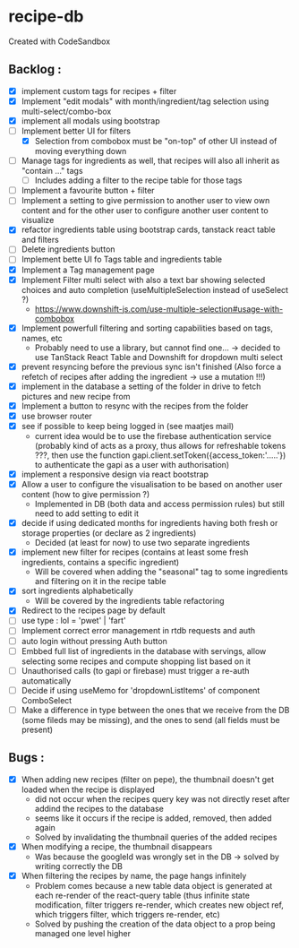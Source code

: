 # recipe-db
Created with CodeSandbox

Backlog :
---------
- [X] implement custom tags for recipes + filter
- [X] Implement "edit modals" with month/ingredient/tag selection using multi-select/combo-box
- [X] implement all modals using bootstrap
- [ ] Implement better UI for filters
    * [X] Selection from combobox must be "on-top" of other UI instead of moving everything down
- [ ] Manage tags for ingredients as well, that recipes will also all inherit as "contain ..." tags
    * [ ] Includes adding a filter to the recipe table for those tags
- [ ] Implement a favourite button + filter
- [ ] Implement a setting to give permission to another user to view own content and for the other user to configure another user content to visualize
- [X] refactor ingredients table using bootstrap cards, tanstack react table and filters
- [ ] Delete ingredients button
- [ ] Implement bette UI fo Tags table and ingredients table
- [X] Implement a Tag management page
- [X] Implement Filter multi select with also a text bar showing selected choices and auto completion (useMultipleSelection instead of useSelect ?)
    * https://www.downshift-js.com/use-multiple-selection#usage-with-combobox
- [X] Implement powerfull filtering and sorting capabilities based on tags, names, etc
    * Probably need to use a library, but cannot find one... -> decided to use TanStack React Table and Downshift for dropdown multi select
- [X] prevent resyncing before the previous sync isn't finished (Also force a refetch of recipes after adding the ingredient -> use a mutation !!!)
- [X] implement in the database a setting of the folder in drive to fetch pictures and new recipe from
- [X] Implement a button to resync with the recipes from the folder
- [X] use browser router
- [X] see if possible to keep being logged in (see maatjes mail)
    * current idea would be to use the firebase authentication service (probably kind of acts as a proxy, thus allows for refreshable tokens ???, then use the function gapi.client.setToken({access_token:'.....'}) to authenticate the gapi as a user with authorisation)
- [X] implement a responsive design via react bootstrap
- [X] Allow a user to configure the visualisation to be based on another user content (how to give permission ?)
    * Implemented in DB (both data and access permission rules) but still need to add setting to edit it
- [X] decide if using dedicated months for ingredients having both fresh or storage properties (or declare as 2 ingredients)
    * Decided (at least for now) to use two separate ingredients
- [X] implement new filter for recipes (contains at least some fresh ingredients, contains a specific ingredient)
    * Will be covered when adding the "seasonal" tag to some ingredients and filtering on it in the recipe table
- [X] sort ingredients alphabetically
    * Will be covered by the ingredients table refactoring
- [X] Redirect to the recipes page by default
- [ ] use type : lol = 'pwet' | 'fart'
- [ ] Implement correct error management in rtdb requests and auth
- [ ] auto login without pressing Auth button
- [ ] Embbed full list of ingredients in the database with servings, allow selecting some recipes and compute shopping list based on it
- [ ] Unauthorised calls (to gapi or firebase) must trigger a re-auth automatically
- [ ] Decide if using useMemo for 'dropdownListItems' of component ComboSelect
- [ ] Make a difference in type between the ones that we receive from the DB (some fileds may be missing), and the ones to send (all fields must be present)

Bugs :
------
- [X] When adding new recipes (filter on pepe), the thumbnail doesn't get loaded when the recipe is displayed
    * did not occur when the recipes query key was not directly reset after addind the recipes to the database
    * seems like it occurs if the recipe is added, removed, then added again
    * Solved by invalidating the thumbnail queries of the added recipes
- [X] When modifying a recipe, the thumbnail disappears
    * Was because the googleId was wrongly set in the DB -> solved by writing correctly the DB
- [X] When filtering the recipes by name, the page hangs infinitely
    * Problem comes because a new table data object is generated at each re-render of the react-query table (thus infinite state modification, filter triggers re-render, which creates new object ref, which triggers filter, which triggers re-render, etc)
    * Solved by pushing the creation of the data object to a prop being managed one level higher
